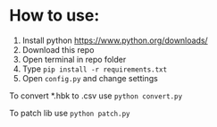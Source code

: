 # How to use:
1) Install python https://www.python.org/downloads/
2) Download this repo
3) Open terminal in repo folder
4) Type `pip install -r requirements.txt`
5) Open `config.py` and change settings

To convert *.hbk to .csv use `python convert.py`


To patch lib use `python patch.py`
